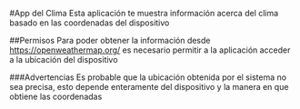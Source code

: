 #App del Clima
Esta aplicación te muestra información acerca del clima basado en las coordenadas del dispositivo

##Permisos
Para poder obtener la información desde https://openweathermap.org/ es necesario permitir a la aplicación acceder a la ubicación del dispositivo

###Advertencias
Es probable que la ubicación obtenida por el sistema no sea precisa, esto depende enteramente del dispositivo y la manera en que obtiene las coordenadas
